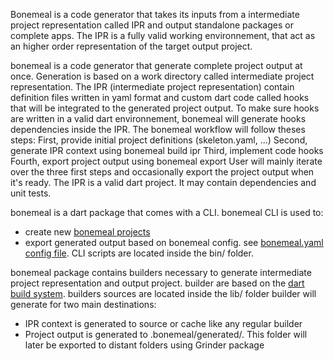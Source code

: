 Bonemeal is a code generator that takes its inputs from a intermediate project representation called IPR and output standalone packages or complete apps.
The IPR is a fully valid working environnement, that act as an higher order representation of the target output project.



bonemeal is a code generator that generate complete project output at once.
Generation is based on a work directory called intermediate project representation. The IPR (intermediate project representation) contain definition files written in yaml format and custom dart code called hooks that will be integrated to the generated project output.
To make sure hooks are written in a valid dart environnement, bonemeal will generate hooks dependencies inside the IPR.
The bonemeal workflow will follow theses steps:
First, provide initial project definitions (skeleton.yaml, ...)
Second, generate IPR context using bonemeal build ipr
Third, implement code hooks
Fourth, export project output using bonemeal export
User will mainly iterate over the three first steps and occasionally export the project output when it's ready.
The IPR is a valid dart project. It may contain dependencies and unit tests.


bonemeal is a dart package that comes with a CLI.
bonemeal CLI is used to:
  - create new [bonemeal projects]()
  - export generated output based on bonemeal config. see [bonemeal.yaml config file]().
CLI scripts are located inside the bin/ folder.

bonemeal package contains builders necessary to generate intermediate project representation and output project.
builder are based on the [dart build system]().
builders sources are located inside the lib/ folder
builder will generate for two main destinations:
  - IPR context is generated to source or cache like any regular builder
  - Project output is generated to .bonemeal/generated/. This folder will later be exported to distant folders using Grinder package